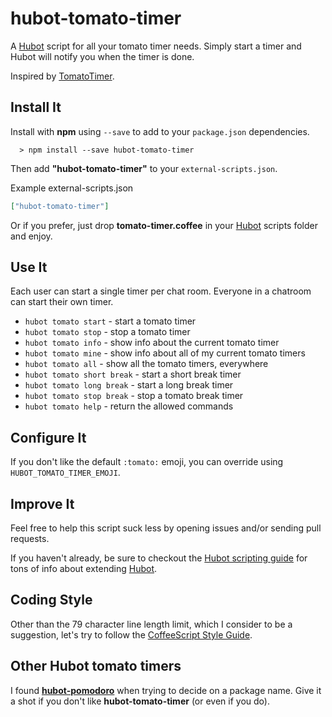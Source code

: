 [hubot]: https://github.com/github/hubot
[coffeestyle]: https://github.com/polarmobile/coffeescript-style-guide
[tomatotimer]: http://tomato-timer.com/

# hubot-tomato-timer

A [Hubot][hubot] script for all your tomato timer needs. Simply start a timer and Hubot will notify you when the timer is done.

Inspired by [TomatoTimer][tomatotimer].

## Install It

Install with **npm** using ```--save``` to add to your ```package.json``` dependencies.
```
  > npm install --save hubot-tomato-timer
```

Then add **"hubot-tomato-timer"** to your ```external-scripts.json```.

Example external-scripts.json
```json
["hubot-tomato-timer"]
```

Or if you prefer, just drop **tomato-timer.coffee** in your [Hubot][hubot] scripts folder and enjoy.

## Use It

Each user can start a single timer per chat room. Everyone in a chatroom can start their own timer. 

* `hubot tomato start` - start a tomato timer
* `hubot tomato stop` - stop a tomato timer
* `hubot tomato info` - show info about the current tomato timer
* `hubot tomato mine` - show info about all of my current tomato timers
* `hubot tomato all` -  show all the tomato timers, everywhere
* `hubot tomato short break` - start a short break timer
* `hubot tomato long break` - start a long break timer
* `hubot tomato stop break` - stop a tomato break timer
* `hubot tomato help` - return the allowed commands

## Configure It

If you don't like the default `:tomato:` emoji, you can override using `HUBOT_TOMATO_TIMER_EMOJI`.

## Improve It

Feel free to help this script suck less by opening issues and/or sending pull requests. 

If you haven't already, be sure to checkout the [Hubot scripting guide](https://github.com/github/hubot/blob/master/docs/scripting.md) for tons of info about extending [Hubot][hubot].

## Coding Style

Other than the 79 character line length limit, which I consider to be a suggestion, let's try to follow the [CoffeeScript Style Guide][coffeestyle].

## Other Hubot tomato timers

I found **[hubot-pomodoro](https://www.npmjs.com/package/hubot-pomodoro)** when trying to decide on a package name. Give it a shot if you don't like **hubot-tomato-timer** (or even if you do).


